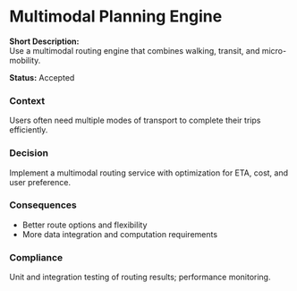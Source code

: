 # Multimodal Planning Engine

**Short Description:**  
Use a multimodal routing engine that combines walking, transit, and micro-mobility.

**Status:** Accepted

### Context
Users often need multiple modes of transport to complete their trips efficiently.

### Decision
Implement a multimodal routing service with optimization for ETA, cost, and user preference.

### Consequences
- Better route options and flexibility
- More data integration and computation requirements

### Compliance
Unit and integration testing of routing results; performance monitoring.

